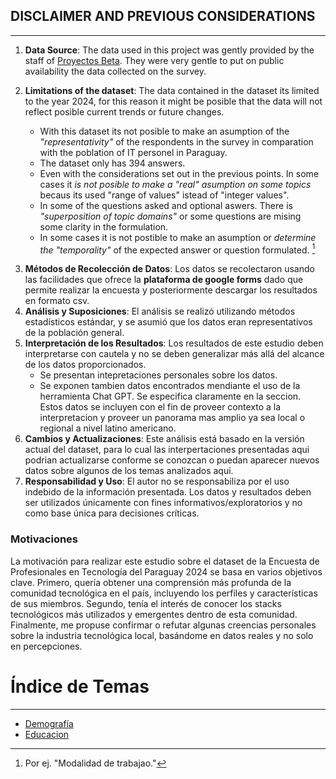 ## DISCLAIMER AND PREVIOUS CONSIDERATIONS

______________________________________________________________________

1. **Data Source**: The data used in this project was gently provided
   by the staff of [Proyectos
   Beta](https://proyectosbeta.net/2024/06/resultados-de-la-encuesta-sobre-developers-en-paraguay-2024/).
   They were very gentle to put on public availability the data collected on
   the survey.

2. **Limitations of the dataset**: The data contained in the dataset its limited
   to the year 2024, for this reason it might be posible that the data will not
   reflect posible current trends or future changes. 
     - With this dataset its not posible to make an asumption of the
       *"representativity"* of the respondents in the survey in comparation with
       the poblation of IT personel in Paraguay.
     - The dataset only has 394 answers.    
     - Even with the considerations set out in the previous points. In some
       cases it *is not posible to make a "real" asumption on some topics* becaus
       its used "range of values" istead of "integer values".
     - In some of the questions asked and optional aswers. There is
       *"superposition of topic domains"* or some questions are mising some clarity
       in the formulation.
     - In some cases it is not postible to make an asumption or *determine the
       "temporality"* of the expected answer or question formulated. [^1]   
[^1]: Por ej. "Modalidad de trabajao."



3. **Métodos de Recolección de Datos**: Los datos se recolectaron usando las
   facilidades que ofrece la **plataforma de google forms** dado que permite
   realizar la encuesta y posteriormente descargar los resultados en formato csv.
4. **Análisis y Suposiciones**: El análisis se realizó utilizando métodos
   estadísticos estándar, y se asumió que los datos eran representativos de la
   población general.
5. **Interpretación de los Resultados**: Los resultados de este estudio deben
   interpretarse con cautela y no se deben generalizar más allá del alcance de los
   datos proporcionados.
   - Se presentan intepretaciones personales sobre los datos.
   - Se exponen tambien datos encontrados mendiante el uso de la herramienta Chat
     GPT. Se especifica claramente en la seccion. Estos datos se incluyen con el
     fin de proveer contexto a la interpretacion y proveer un panorama mas amplio
     ya sea local o regional a nivel latino americano.
6. **Cambios y Actualizaciones**: Este análisis está basado en la versión
   actual del dataset, para lo cual las interpertaciones presentadas aqui podrian
   actualizarse conforme se conozcan o puedan aparecer nuevos datos sobre algunos
   de los temas analizados aqui.
7. **Responsabilidad y Uso**: El autor no se responsabiliza por el uso indebido
   de la información presentada. Los datos y resultados deben ser utilizados
   únicamente con fines informativos/exploratorios y no como base única para
   decisiones críticas.

### Motivaciones

La motivación para realizar este estudio sobre el dataset de la Encuesta de
Profesionales en Tecnología del Paraguay 2024 se basa en varios objetivos clave.
Primero, quería obtener una comprensión más profunda de la comunidad
tecnológica en el país, incluyendo los perfiles y características de sus
miembros. Segundo, tenía el interés de conocer los stacks tecnológicos más
utilizados y emergentes dentro de esta comunidad. Finalmente, me propuse
confirmar o refutar algunas creencias personales sobre la industria tecnológica
local, basándome en datos reales y no solo en percepciones.

# Índice de Temas

______________________________________________________________________

- [Demografía](demografia/demografia.md)
- [Educacion](educacion/educacion.md)
